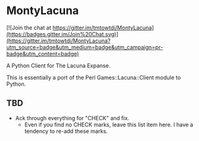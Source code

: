 MontyLacuna
===========

[![Join the chat at https://gitter.im/tmtowtdi/MontyLacuna](https://badges.gitter.im/Join%20Chat.svg)](https://gitter.im/tmtowtdi/MontyLacuna?utm_source=badge&utm_medium=badge&utm_campaign=pr-badge&utm_content=badge)

A Python Client for The Lacuna Expanse.

This is essentially a port of the Perl Games::Lacuna::Client module to Python.  

## TBD
- Ack through everything for "CHECK" and fix.
  - Even if you find no CHECK marks, leave this list item here.  I have a tendency to 
    re-add these marks.

